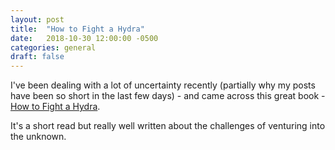 ```yaml
---
layout: post
title:  "How to Fight a Hydra"
date:   2018-10-30 12:00:00 -0500
categories: general
draft: false
---
```


I've been dealing with a lot of uncertainty recently (partially why my posts have been so short in the last few days) - and came across this great book - [How to Fight a Hydra](https://joshkaufman.net/how-to-fight-a-hydra/). 

It's a short read but really well written about the challenges of venturing into the unknown. 
